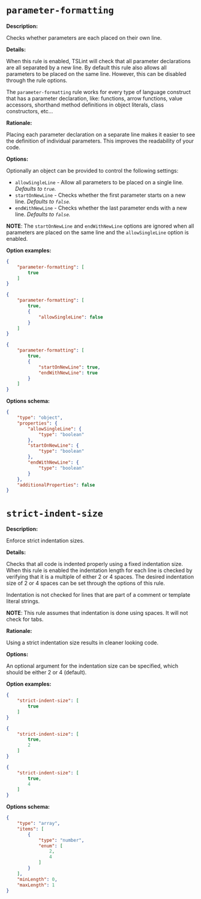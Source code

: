 # `parameter-formatting`

**Description:**

Checks whether parameters are each placed on their own line.

**Details:**

When this rule is enabled, TSLint will check that all parameter declarations are all separated by a new line.
By default this rule also allows all parameters to be placed on the same line.
However, this can be disabled through the rule options.

The `parameter-formatting` rule works for every type of language construct that has a parameter declaration, like:
functions, arrow functions, value accessors, shorthand method definitions in object literals, class constructors, etc...

**Rationale:**

Placing each parameter declaration on a separate line makes it easier to see the definition of individual parameters.
This improves the readability of your code.

**Options:**

Optionally an object can be provided to control the following settings:

* `allowSingleLine` - Allow all parameters to be placed on a single line. _Defaults to `true`._
* `startOnNewLine` - Checks whether the first parameter starts on a new line. _Defaults to `false`._
* `endWithNewLine` - Checks whether the last parameter ends with a new line. _Defaults to `false`._

**NOTE**: The `startOnNewLine` and `endWithNewLine` options are ignored when all parameters are placed on the same line and
the `allowSingleLine` option is enabled.

**Option examples:**

```json
{
    "parameter-formatting": [
        true
    ]
}
```

```json
{
    "parameter-formatting": [
        true,
        {
            "allowSingleLine": false
        }
    ]
}
```

```json
{
    "parameter-formatting": [
        true,
        {
            "startOnNewLine": true,
            "endWithNewLine": true
        }
    ]
}
```

**Options schema:**

```json
{
    "type": "object",
    "properties": {
        "allowSingleLine": {
            "type": "boolean"
        },
        "startOnNewLine": {
            "type": "boolean"
        },
        "endWithNewLine": {
            "type": "boolean"
        }
    },
    "additionalProperties": false
}
```

# `strict-indent-size`

**Description:**

Enforce strict indentation sizes.

**Details:**

Checks that all code is indented properly using a fixed indentation size.
When this rule is enabled the indentation length for each line is checked
by verifying that it is a multiple of either 2 or 4 spaces.
The desired indentation size of 2 or 4 spaces can be set through the options of this rule.

Indentation is not checked for lines that are part of a comment or template literal strings.

**NOTE**: This rule assumes that indentation is done using spaces. It will not check for tabs.

**Rationale:**

Using a strict indentation size results in cleaner looking code.

**Options:**

An optional argument for the indentation size can be specified, which should be either 2 or 4 (default).

**Option examples:**

```json
{
    "strict-indent-size": [
        true
    ]
}
```

```json
{
    "strict-indent-size": [
        true,
        2
    ]
}
```

```json
{
    "strict-indent-size": [
        true,
        4
    ]
}
```

**Options schema:**

```json
{
    "type": "array",
    "items": [
        {
            "type": "number",
            "enum": [
                2,
                4
            ]
        }
    ],
    "minLength": 0,
    "maxLength": 1
}
```
